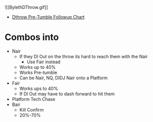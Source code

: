 ![[BylethDThrow.gif]]
- [Dthrow Pre-Tumble Followup Chart](https://docs.google.com/spreadsheets/d/1rY9R3UB440yJyPWHzCfZy_HPOUMflAeIzWi_lujsn4c/edit#gid=0)
# Combos into
- Nair
	- If they DI Out on the throw its hard to reach them with the Nair
		- Use Fair instead
	- Works up to 40%
	- Works Pre-tumble
	- Can be Nair, NQ, DIDJ Nair onto a Platform
- Fair
	- Works ups to 40%
	- If DI Out may have to dash forward to hit them
- Platform Tech Chase
- Bair
	- Kill Confirm
	- 20%-70%